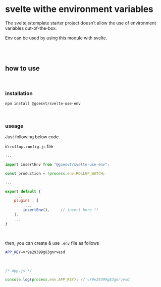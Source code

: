 # svelte withe environment variables

The sveltejs/template starter project doesn’t allow the use of environment variables out-of-the-box.

Env can be used by using this module with svelte.

<br/><br/>

## how to use

<br/>

### installation

```bash
npm install @goesvt/svelte-use-env
```

<br/>

### useage

Just following below code.

in `rollup.config.js` file

```jsx
...

import insertEnv from "@goesvt/svelte-use-env";

const production = !process.env.ROLLUP_WATCH;

...

export default {
    ...,
    plugins : [
        ...,
        insertEnv(),     // insert here !!
    ],
    ...
}
```

<br/>

then, you can create & use `.env` file as follows

```bash
APP_KEY=vr9e29399g83gnrvesd
```

<br/>

```jsx
/* App.js */

console.log(process.env.APP_KEY); // vr9e29399g83gnrvesd
```
